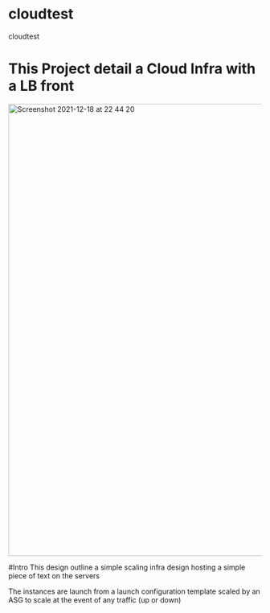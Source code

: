 # cloudtest
cloudtest

# This Project detail a Cloud Infra with a LB front

<img width="899" alt="Screenshot 2021-12-18 at 22 44 20" src="https://user-images.githubusercontent.com/71703731/146816255-37335731-ae02-4ae4-861a-6fda82afba01.png">

#Intro
This  design outline a simple scaling infra design hosting a simple piece of text on the servers

The instances are launch from a launch configuration template scaled by an ASG to scale at the event of any traffic (up or down)
